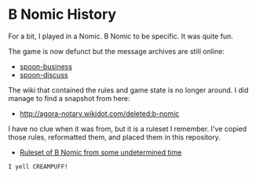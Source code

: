 # B Nomic History

For a bit, I played in a Nomic. B Nomic to be specific. It was quite
fun.

The game is now defunct but the message archives are still online:

* [spoon-business](http://lists.ellipsis.cx/archives/spoon-business)
* [spoon-discuss](http://lists.ellipsis.cx/archives/spoon-discuss)

The wiki that contained the rules and game state is no longer around. 
I did manage to find a snapshot from here:

* http://agora-notary.wikidot.com/deleted:b-nomic

I have no clue when it was from, but it is a ruleset I remember. I've copied 
those rules, reformatted them, and placed them in this repository.

* [Ruleset of B Nomic from some undetermined time](RULES.md)

```
I yell CREAMPUFF!
```
